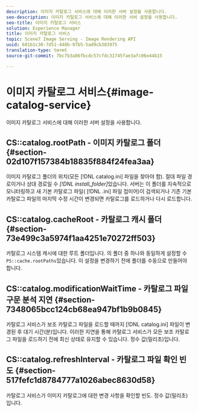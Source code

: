 ```yaml
---
description: 이미지 카탈로그 서비스에 대해 이러한 서버 설정을 사용합니다.
seo-description: 이미지 카탈로그 서비스에 대해 이러한 서버 설정을 사용합니다.
seo-title: 이미지 카탈로그 서비스
solution: Experience Manager
title: 이미지 카탈로그 서비스
topic: Scene7 Image Serving - Image Rendering API
uuid: 601b1c30-7d51-448b-97b5-5ad9cb383975
translation-type: tm+mt
source-git-commit: 7bc7b3a86fbcdc57cfdc31745fae3afc06e44b15

---
```



# 이미지 카탈로그 서비스{#image-catalog-service}

이미지 카탈로그 서비스에 대해 이러한 서버 설정을 사용합니다.

## CS::catalog.rootPath - 이미지 카탈로그 폴더 {#section-02d107f157384b18835f884f24fea3aa}

이미지 카탈로그 폴더의 위치(모든 [!DNL catalog.ini] 파일을 찾아야 함). 절대 파일 경로이거나 상대 경로일 수 *[!DNL install_folder]*&#x200B;있습니다. 서버는 이 폴더를 지속적으로 모니터링하고 새 기본 카탈로그 파일( [!DNL .ini] 파일 접미어)이 검색되거나 기존 기본 카탈로그 파일의 마지막 수정 시간이 변경되면 카탈로그를 로드하거나 다시 로드합니다.

## CS::catalog.cacheRoot - 카탈로그 캐시 폴더 {#section-73e499c3a5974f1aa4251e70272ff503}

카탈로그 시스템 캐시에 대한 루트 폴더입니다. 의 폴더 중 하나와 동일하게 설정할 수 `PS::cache.rootPaths`있습니다. 이 설정을 변경하기 전에 폴더를 수동으로 만들어야 합니다.

## CS::catalog.modificationWaitTime - 카탈로그 파일 구문 분석 지연 {#section-7348065bcc124cb68ea947bf1b9b0845}

카탈로그 서비스가 보조 카탈로그 파일을 로드할 때까지 [!DNL catalog.ini] 파일이 변경된 후 대기 시간(분)입니다. 이러한 지연을 통해 카탈로그 서비스가 모든 보조 카탈로그 파일을 로드하기 전에 최신 상태로 유지할 수 있습니다. 정수 값(밀리초)입니다.

## CS::catalog.refreshInterval - 카탈로그 파일 확인 빈도 {#section-517fefc1d8784777a1026abec8630d58}

카탈로그 서비스가 이미지 카탈로그에 대한 변경 사항을 확인할 빈도. 정수 값(밀리초)입니다.
